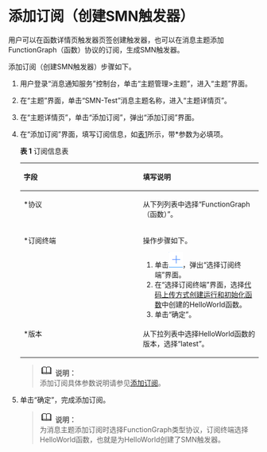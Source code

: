 # 添加订阅（创建SMN触发器）<a name="ZH-CN_TOPIC_0149027312"></a>

用户可以在函数详情页触发器页签创建触发器，也可以在消息主题添加FunctionGraph（函数）协议的订阅，生成SMN触发器。

添加订阅（创建SMN触发器）步骤如下。

1.  用户登录“消息通知服务”控制台，单击“主题管理\>主题”，进入“主题”界面。
2.  在“主题”界面，单击“SMN-Test”消息主题名称，进入“主题详情页”。
3.  在“主题详情页”，单击“添加订阅”，弹出“添加订阅”界面。
4.  在“添加订阅”界面，填写订阅信息，如[表1](#table4277812911123)所示，带\*参数为必填项。

    **表 1**  订阅信息表

    <a name="table4277812911123"></a>
    <table><thead align="left"><tr id="row6452289411123"><th class="cellrowborder" valign="top" width="50%" id="mcps1.2.3.1.1"><p id="p10222672111212"><a name="p10222672111212"></a><a name="p10222672111212"></a>字段</p>
    </th>
    <th class="cellrowborder" valign="top" width="50%" id="mcps1.2.3.1.2"><p id="p22730128111212"><a name="p22730128111212"></a><a name="p22730128111212"></a>填写说明</p>
    </th>
    </tr>
    </thead>
    <tbody><tr id="row3775359111123"><td class="cellrowborder" valign="top" width="50%" headers="mcps1.2.3.1.1 "><p id="p29066614111212"><a name="p29066614111212"></a><a name="p29066614111212"></a>*协议</p>
    </td>
    <td class="cellrowborder" valign="top" width="50%" headers="mcps1.2.3.1.2 "><p id="p1753551895938"><a name="p1753551895938"></a><a name="p1753551895938"></a>从下列列表中选择“FunctionGraph（函数）”。</p>
    </td>
    </tr>
    <tr id="row1040996411123"><td class="cellrowborder" valign="top" width="50%" headers="mcps1.2.3.1.1 "><p id="p4604418102450"><a name="p4604418102450"></a><a name="p4604418102450"></a>*订阅终端</p>
    </td>
    <td class="cellrowborder" valign="top" width="50%" headers="mcps1.2.3.1.2 "><p id="p23438155104255"><a name="p23438155104255"></a><a name="p23438155104255"></a>操作步骤如下。</p>
    <a name="ol63784051104119"></a><a name="ol63784051104119"></a><ol id="ol63784051104119"><li>单击<a name="image12851510163510"></a><a name="image12851510163510"></a><span><img id="image12851510163510" src="figures/icon-add.png"></span>，弹出“选择订阅终端”界面。</li><li>在“选择订阅终端”界面，选择<a href="代码上传方式创建运行和初始化函数.md">代码上传方式创建运行和初始化函数</a>中创建的HelloWorld函数。</li><li>单击“确定”。</li></ol>
    </td>
    </tr>
    <tr id="row38401286103746"><td class="cellrowborder" valign="top" width="50%" headers="mcps1.2.3.1.1 "><p id="p10067254103746"><a name="p10067254103746"></a><a name="p10067254103746"></a>*版本</p>
    </td>
    <td class="cellrowborder" valign="top" width="50%" headers="mcps1.2.3.1.2 "><p id="p10141218103746"><a name="p10141218103746"></a><a name="p10141218103746"></a>从下拉列表中选择HelloWorld函数的版本，选择“latest”。</p>
    </td>
    </tr>
    </tbody>
    </table>

    >![](public_sys-resources/icon-note.gif) **说明：**   
    >添加订阅具体参数说明请参见[添加订阅](http://support.huaweicloud.com/usermanual-smn/zh-cn_topic_0043961402.html)。  

5.  单击“确定”，完成添加订阅。

    >![](public_sys-resources/icon-note.gif) **说明：**   
    >为消息主题添加订阅时选择FunctionGraph类型协议，订阅终端选择HelloWorld函数，也就是为HelloWorld创建了SMN触发器。  


